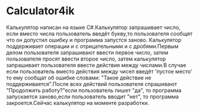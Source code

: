 # Calculator4ik

Калькулятор написан на языке С#.Калькулятор запрашивает число, если вместо числа пользователь введёт букву,то пользователя сообщят что он допустил ошибку и программа запустся заново.
Калькулятор поддерживает операции и с отрицательными и с дробями.Первым делом пользователя запрашивают ввести первое число, затем пользователя просят ввести второе число, затем 
калькулятор запрашивает пользователя ввести действия между числами.В случае если пользователь вместо действия между чисел введёт 'пустое место' то ему сообщат об ошибке словами:
"Такое действие не поддерживается".После всех действий пользователя спрашивают "Продолжить работу?"если пользователь пишет "да", то программа запускается заново,если пользователь
вводит "нет", то программа закроется.Сейчас калькулятор на моменте разработки.
